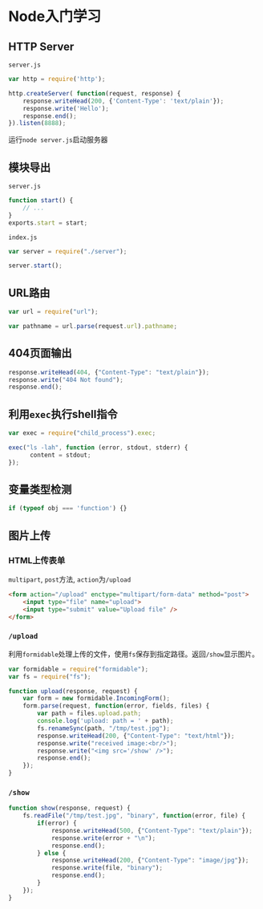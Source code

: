 # Node入门学习

## HTTP Server

`server.js`

```js
var http = require('http');

http.createServer( function(request, response) {
    response.writeHead(200, {'Content-Type': 'text/plain'});
    response.write('Hello');
    response.end();
}).listen(8888);
```

运行`node server.js`启动服务器

## 模块导出

`server.js`
```js
function start() {
	// ...
}
exports.start = start;
```

`index.js`
```js
var server = require("./server");

server.start();
```

## URL路由

```js
var url = require("url");

var pathname = url.parse(request.url).pathname;
```

## 404页面输出

```js
response.writeHead(404, {"Content-Type": "text/plain"});
response.write("404 Not found");
response.end();
```

## 利用`exec`执行shell指令

```js
var exec = require("child_process").exec;

exec("ls -lah", function (error, stdout, stderr) {
      content = stdout;
});
```

## 变量类型检测

```js
if (typeof obj === 'function') {}
```

## 图片上传

### HTML上传表单

`multipart`, `post`方法, `action`为`/upload`

```html
<form action="/upload" enctype="multipart/form-data" method="post">
    <input type="file" name="upload">
    <input type="submit" value="Upload file" />
</form>
```

### `/upload`

利用`formidable`处理上传的文件，使用`fs`保存到指定路径。返回`/show`显示图片。

```js
var formidable = require("formidable");
var fs = require("fs");

function upload(response, request) {
	var form = new formidable.IncomingForm();
	form.parse(request, function(error, fields, files) {
		var path = files.upload.path;
		console.log('upload: path = ' + path);
		fs.renameSync(path, "/tmp/test.jpg");
		response.writeHead(200, {"Content-Type": "text/html"});
		response.write("received image:<br/>");
		response.write("<img src='/show' />");
		response.end();
	});
}
```

### `/show`

```js
function show(response, request) {
	fs.readFile("/tmp/test.jpg", "binary", function(error, file) {
		if(error) {
			response.writeHead(500, {"Content-Type": "text/plain"});
			response.write(error + "\n");
			response.end();
		} else {
			response.writeHead(200, {"Content-Type": "image/jpg"});
			response.write(file, "binary");
			response.end();
		}
	});
}
```

